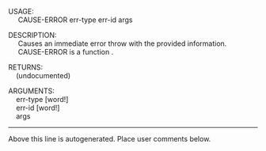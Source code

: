 USAGE:  
&nbsp;&nbsp;&nbsp;&nbsp;&nbsp;CAUSE-ERROR&nbsp;err-type&nbsp;err-id&nbsp;args&nbsp;  
  
DESCRIPTION:  
&nbsp;&nbsp;&nbsp;&nbsp;&nbsp;Causes&nbsp;an&nbsp;immediate&nbsp;error&nbsp;throw&nbsp;with&nbsp;the&nbsp;provided&nbsp;information.  
&nbsp;&nbsp;&nbsp;&nbsp;&nbsp;CAUSE-ERROR&nbsp;is&nbsp;a&nbsp;function&nbsp;.  
  
RETURNS:  
&nbsp;&nbsp;&nbsp;&nbsp;(undocumented)  
  
ARGUMENTS:  
&nbsp;&nbsp;&nbsp;&nbsp;err-type&nbsp;[word!]  
&nbsp;&nbsp;&nbsp;&nbsp;err-id&nbsp;[word!]  
&nbsp;&nbsp;&nbsp;&nbsp;args  
___
Above this line is autogenerated. Place user comments below.